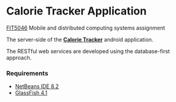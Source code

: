 # Calorie Tracker Application

[FIT5046](https://www3.monash.edu/pubs/2019handbooks/units/FIT5046.html) Mobile and distributed computing systems assignment

The server-side of the **[Calorie Tracker](https://github.com/ianestraikh/CalorieTrackerAndroid)** android application.

The RESTful web services are developed using the database-first approach.

### Requirements
- [NetBeans IDE 8.2](https://netbeans.org/downloads/8.2/rc/)
- [GlassFish 4.1](https://download.oracle.com/glassfish/4.1)
